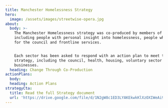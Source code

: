 ```yaml
---
title: Manchester Homelessness Strategy
hero:
  image: /assets/images/streetwise-opera.jpg
about:
  body: >-
    The Manchester Homelessness strategy was co-produced by members of MHP
    including people with personal insight into homelessness, people who work
    for the council and frontline services.


    Each sector has been asked to respond with an action plan to meet this
    strategy, including the council, health, housing, voluntary sector and
    businesses.
  heading: Change Through Co-Production
actionPlans:
  body:
  heading: Action Plans
strategyCta:
  title: Read the full Strategy document
  url: 'https://drive.google.com/file/d/1N2gW8c1ED3LYAKEkwkKlXzOXIWeAi9D1/view'
---
```


